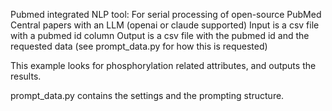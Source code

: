 Pubmed integrated NLP tool:  For serial processing of open-source PubMed Central papers with an LLM (openai or claude supported)
Input is a csv file with a pubmed id column
Output is a csv file with the pubmed id and the requested data (see prompt_data.py for how this is requested)

This example looks for phosphorylation related attributes, and outputs the results.

prompt_data.py contains the settings and the prompting structure.
